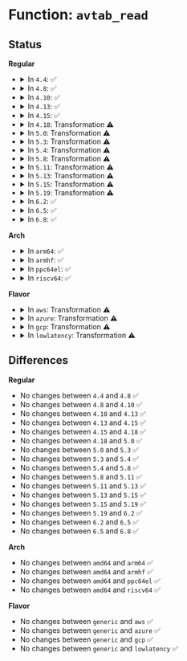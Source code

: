 # Function: <code>avtab_read</code>

## Status
<b>Regular</b>
<ul>
<li>
<details>
<summary>In <code>4.4</code>: ✅</summary>

```c
int avtab_read(struct avtab *a, void *fp, struct policydb *pol);
```

**Collision:** Unique Global

**Inline:** No

**Transformation:** False

**Instances:**

```
In security/selinux/ss/avtab.c (ffffffff8134ff80)
Location: security/selinux/ss/avtab.c:556
Inline: False
Direct callers:
  - security/selinux/ss/policydb.c:policydb_read
```
**Symbols:**

```
ffffffff8134ff80-ffffffff8135007d: avtab_read (STB_GLOBAL)
```
</details>
</li>
<li>
<details>
<summary>In <code>4.8</code>: ✅</summary>

```c
int avtab_read(struct avtab *a, void *fp, struct policydb *pol);
```

**Collision:** Unique Global

**Inline:** No

**Transformation:** False

**Instances:**

```
In security/selinux/ss/avtab.c (ffffffff81385fc0)
Location: security/selinux/ss/avtab.c:556
Inline: False
Direct callers:
  - security/selinux/ss/policydb.c:policydb_read
```
**Symbols:**

```
ffffffff81385fc0-ffffffff813860bf: avtab_read (STB_GLOBAL)
```
</details>
</li>
<li>
<details>
<summary>In <code>4.10</code>: ✅</summary>

```c
int avtab_read(struct avtab *a, void *fp, struct policydb *pol);
```

**Collision:** Unique Global

**Inline:** No

**Transformation:** False

**Instances:**

```
In security/selinux/ss/avtab.c (ffffffff8139ca50)
Location: security/selinux/ss/avtab.c:556
Inline: False
Direct callers:
  - security/selinux/ss/policydb.c:policydb_read
```
**Symbols:**

```
ffffffff8139ca50-ffffffff8139cb4f: avtab_read (STB_GLOBAL)
```
</details>
</li>
<li>
<details>
<summary>In <code>4.13</code>: ✅</summary>

```c
int avtab_read(struct avtab *a, void *fp, struct policydb *pol);
```

**Collision:** Unique Global

**Inline:** No

**Transformation:** False

**Instances:**

```
In security/selinux/ss/avtab.c (ffffffff813b3190)
Location: security/selinux/ss/avtab.c:556
Inline: False
Direct callers:
  - security/selinux/ss/policydb.c:policydb_read
```
**Symbols:**

```
ffffffff813b3190-ffffffff813b3298: avtab_read (STB_GLOBAL)
```
</details>
</li>
<li>
<details>
<summary>In <code>4.15</code>: ✅</summary>

```c
int avtab_read(struct avtab *a, void *fp, struct policydb *pol);
```

**Collision:** Unique Global

**Inline:** No

**Transformation:** False

**Instances:**

```
In security/selinux/ss/avtab.c (ffffffff813d92e0)
Location: security/selinux/ss/avtab.c:556
Inline: False
Direct callers:
  - security/selinux/ss/policydb.c:policydb_read
```
**Symbols:**

```
ffffffff813d92e0-ffffffff813d93e8: avtab_read (STB_GLOBAL)
```
</details>
</li>
<li>
<details>
<summary>In <code>4.18</code>: Transformation ⚠️</summary>

```c
int avtab_read(struct avtab *a, void *fp, struct policydb *pol);
```

**Collision:** Unique Global

**Inline:** No

**Transformation:** True

**Instances:**

```
In security/selinux/ss/avtab.c (0)
Location: security/selinux/ss/avtab.c:556
Inline: False
Direct callers:
  - security/selinux/ss/policydb.c:policydb_read
```
**Symbols:**

```
ffffffff81409b7a-ffffffff81409bbe: avtab_read.cold.7 (STB_LOCAL)
ffffffff814097e0-ffffffff814098b5: avtab_read (STB_GLOBAL)
```
</details>
</li>
<li>
<details>
<summary>In <code>5.0</code>: Transformation ⚠️</summary>

```c
int avtab_read(struct avtab *a, void *fp, struct policydb *pol);
```

**Collision:** Unique Global

**Inline:** No

**Transformation:** True

**Instances:**

```
In security/selinux/ss/avtab.c (0)
Location: security/selinux/ss/avtab.c:557
Inline: False
Direct callers:
  - security/selinux/ss/policydb.c:policydb_read
```
**Symbols:**

```
ffffffff81425e5d-ffffffff81425ea1: avtab_read.cold.5 (STB_LOCAL)
ffffffff81425b20-ffffffff81425bf5: avtab_read (STB_GLOBAL)
```
</details>
</li>
<li>
<details>
<summary>In <code>5.3</code>: Transformation ⚠️</summary>

```c
int avtab_read(struct avtab *a, void *fp, struct policydb *pol);
```

**Collision:** Unique Global

**Inline:** No

**Transformation:** True

**Instances:**

```
In security/selinux/ss/avtab.c (0)
Location: security/selinux/ss/avtab.c:555
Inline: False
Direct callers:
  - security/selinux/ss/policydb.c:policydb_read
```
**Symbols:**

```
ffffffff81453897-ffffffff814538e7: avtab_read.cold (STB_LOCAL)
ffffffff81453550-ffffffff8145360a: avtab_read (STB_GLOBAL)
```
</details>
</li>
<li>
<details>
<summary>In <code>5.4</code>: Transformation ⚠️</summary>

```c
int avtab_read(struct avtab *a, void *fp, struct policydb *pol);
```

**Collision:** Unique Global

**Inline:** No

**Transformation:** True

**Instances:**

```
In security/selinux/ss/avtab.c (0)
Location: security/selinux/ss/avtab.c:555
Inline: False
Direct callers:
  - security/selinux/ss/policydb.c:policydb_read
```
**Symbols:**

```
ffffffff8146d637-ffffffff8146d687: avtab_read.cold (STB_LOCAL)
ffffffff8146d2f0-ffffffff8146d3aa: avtab_read (STB_GLOBAL)
```
</details>
</li>
<li>
<details>
<summary>In <code>5.8</code>: Transformation ⚠️</summary>

```c
int avtab_read(struct avtab *a, void *fp, struct policydb *pol);
```

**Collision:** Unique Global

**Inline:** No

**Transformation:** True

**Instances:**

```
In security/selinux/ss/avtab.c (0)
Location: security/selinux/ss/avtab.c:554
Inline: False
Direct callers:
  - security/selinux/ss/policydb.c:policydb_read
```
**Symbols:**

```
ffffffff814c1e23-ffffffff814c1e73: avtab_read.cold (STB_LOCAL)
ffffffff814c1ae0-ffffffff814c1b9a: avtab_read (STB_GLOBAL)
```
</details>
</li>
<li>
<details>
<summary>In <code>5.11</code>: Transformation ⚠️</summary>

```c
int avtab_read(struct avtab *a, void *fp, struct policydb *pol);
```

**Collision:** Unique Global

**Inline:** No

**Transformation:** True

**Instances:**

```
In security/selinux/ss/avtab.c (0)
Location: security/selinux/ss/avtab.c:601
Inline: False
Direct callers:
  - security/selinux/ss/policydb.c:policydb_read
```
**Symbols:**

```
ffffffff81bf085a-ffffffff81bf08aa: avtab_read.cold (STB_LOCAL)
ffffffff814df710-ffffffff814df7ca: avtab_read (STB_GLOBAL)
```
</details>
</li>
<li>
<details>
<summary>In <code>5.13</code>: Transformation ⚠️</summary>

```c
int avtab_read(struct avtab *a, void *fp, struct policydb *pol);
```

**Collision:** Unique Global

**Inline:** No

**Transformation:** True

**Instances:**

```
In security/selinux/ss/avtab.c (0)
Location: security/selinux/ss/avtab.c:566
Inline: False
Direct callers:
  - security/selinux/ss/policydb.c:policydb_read
```
**Symbols:**

```
ffffffff81be29a7-ffffffff81be29f7: avtab_read.cold (STB_LOCAL)
ffffffff814e6010-ffffffff814e60ca: avtab_read (STB_GLOBAL)
```
</details>
</li>
<li>
<details>
<summary>In <code>5.15</code>: Transformation ⚠️</summary>

```c
int avtab_read(struct avtab *a, void *fp, struct policydb *pol);
```

**Collision:** Unique Global

**Inline:** No

**Transformation:** True

**Instances:**

```
In security/selinux/ss/avtab.c (0)
Location: security/selinux/ss/avtab.c:568
Inline: False
Direct callers:
  - security/selinux/ss/policydb.c:policydb_read
```
**Symbols:**

```
ffffffff81cd44e4-ffffffff81cd4534: avtab_read.cold (STB_LOCAL)
ffffffff8153f870-ffffffff8153f92a: avtab_read (STB_GLOBAL)
```
</details>
</li>
<li>
<details>
<summary>In <code>5.19</code>: Transformation ⚠️</summary>

```c
int avtab_read(struct avtab *a, void *fp, struct policydb *pol);
```

**Collision:** Unique Global

**Inline:** No

**Transformation:** True

**Instances:**

```
In security/selinux/ss/avtab.c (0)
Location: security/selinux/ss/avtab.c:568
Inline: False
Direct callers:
  - security/selinux/ss/policydb.c:policydb_read
```
**Symbols:**

```
ffffffff81e87416-ffffffff81e8745c: avtab_read.cold (STB_LOCAL)
ffffffff815d75c0-ffffffff815d7686: avtab_read (STB_GLOBAL)
```
</details>
</li>
<li>
<details>
<summary>In <code>6.2</code>: ✅</summary>

```c
int avtab_read(struct avtab *a, void *fp, struct policydb *pol);
```

**Collision:** Unique Global

**Inline:** No

**Transformation:** False

**Instances:**

```
In security/selinux/ss/avtab.c (ffffffff81685b20)
Location: security/selinux/ss/avtab.c:568
Inline: False
Direct callers:
  - security/selinux/ss/policydb.c:policydb_read
```
**Symbols:**

```
ffffffff81685b20-ffffffff81685c17: avtab_read (STB_GLOBAL)
```
</details>
</li>
<li>
<details>
<summary>In <code>6.5</code>: ✅</summary>

```c
int avtab_read(struct avtab *a, void *fp, struct policydb *pol);
```

**Collision:** Unique Global

**Inline:** No

**Transformation:** False

**Instances:**

```
In security/selinux/ss/avtab.c (ffffffff816bde80)
Location: security/selinux/ss/avtab.c:568
Inline: False
Direct callers:
  - security/selinux/ss/policydb.c:policydb_read
```
**Symbols:**

```
ffffffff816bde80-ffffffff816bdf77: avtab_read (STB_GLOBAL)
```
</details>
</li>
<li>
<details>
<summary>In <code>6.8</code>: ✅</summary>

```c
int avtab_read(struct avtab *a, void *fp, struct policydb *pol);
```

**Collision:** Unique Global

**Inline:** No

**Transformation:** False

**Instances:**

```
In security/selinux/ss/avtab.c (ffffffff816fa730)
Location: security/selinux/ss/avtab.c:504
Inline: False
Direct callers:
  - security/selinux/ss/policydb.c:policydb_read
```
**Symbols:**

```
ffffffff816fa730-ffffffff816fa827: avtab_read (STB_GLOBAL)
```
</details>
</li>
</ul>
<b>Arch</b>
<ul>
<li>
<details>
<summary>In <code>arm64</code>: ✅</summary>

```c
int avtab_read(struct avtab *a, void *fp, struct policydb *pol);
```

**Collision:** Unique Global

**Inline:** No

**Transformation:** False

**Instances:**

```
In security/selinux/ss/avtab.c (ffff80001055c458)
Location: security/selinux/ss/avtab.c:555
Inline: False
Direct callers:
  - security/selinux/ss/policydb.c:policydb_read
```
**Symbols:**

```
ffff80001055c458-ffff80001055c598: avtab_read (STB_GLOBAL)
```
</details>
</li>
<li>
<details>
<summary>In <code>armhf</code>: ✅</summary>

```c
int avtab_read(struct avtab *a, void *fp, struct policydb *pol);
```

**Collision:** Unique Global

**Inline:** No

**Transformation:** False

**Instances:**

```
In security/selinux/ss/avtab.c (c0710bf4)
Location: security/selinux/ss/avtab.c:555
Inline: False
Direct callers:
  - security/selinux/ss/policydb.c:policydb_read
```
**Symbols:**

```
c0710bf4-c0710d1c: avtab_read (STB_GLOBAL)
```
</details>
</li>
<li>
<details>
<summary>In <code>ppc64el</code>: ✅</summary>

```c
int avtab_read(struct avtab *a, void *fp, struct policydb *pol);
```

**Collision:** Unique Global

**Inline:** No

**Transformation:** False

**Instances:**

```
In security/selinux/ss/avtab.c (c0000000006bbb50)
Location: security/selinux/ss/avtab.c:555
Inline: False
Direct callers:
  - security/selinux/ss/policydb.c:policydb_read
```
**Symbols:**

```
c0000000006bbb50-c0000000006bbd00: avtab_read (STB_GLOBAL)
```
</details>
</li>
<li>
<details>
<summary>In <code>riscv64</code>: ✅</summary>

```c
int avtab_read(struct avtab *a, void *fp, struct policydb *pol);
```

**Collision:** Unique Global

**Inline:** No

**Transformation:** False

**Instances:**

```
In security/selinux/ss/avtab.c (ffffffe0003b314a)
Location: security/selinux/ss/avtab.c:555
Inline: False
Direct callers:
  - security/selinux/ss/policydb.c:policydb_read
```
**Symbols:**

```
ffffffe0003b314a-ffffffe0003b3268: avtab_read (STB_GLOBAL)
```
</details>
</li>
</ul>
<b>Flavor</b>
<ul>
<li>
<details>
<summary>In <code>aws</code>: Transformation ⚠️</summary>

```c
int avtab_read(struct avtab *a, void *fp, struct policydb *pol);
```

**Collision:** Unique Global

**Inline:** No

**Transformation:** True

**Instances:**

```
In security/selinux/ss/avtab.c (0)
Location: security/selinux/ss/avtab.c:555
Inline: False
Direct callers:
  - security/selinux/ss/policydb.c:policydb_read
```
**Symbols:**

```
ffffffff81465c17-ffffffff81465c67: avtab_read.cold (STB_LOCAL)
ffffffff814658d0-ffffffff8146598a: avtab_read (STB_GLOBAL)
```
</details>
</li>
<li>
<details>
<summary>In <code>azure</code>: Transformation ⚠️</summary>

```c
int avtab_read(struct avtab *a, void *fp, struct policydb *pol);
```

**Collision:** Unique Global

**Inline:** No

**Transformation:** True

**Instances:**

```
In security/selinux/ss/avtab.c (0)
Location: security/selinux/ss/avtab.c:555
Inline: False
Direct callers:
  - security/selinux/ss/policydb.c:policydb_read
```
**Symbols:**

```
ffffffff81456647-ffffffff81456697: avtab_read.cold (STB_LOCAL)
ffffffff81456300-ffffffff814563ba: avtab_read (STB_GLOBAL)
```
</details>
</li>
<li>
<details>
<summary>In <code>gcp</code>: Transformation ⚠️</summary>

```c
int avtab_read(struct avtab *a, void *fp, struct policydb *pol);
```

**Collision:** Unique Global

**Inline:** No

**Transformation:** True

**Instances:**

```
In security/selinux/ss/avtab.c (0)
Location: security/selinux/ss/avtab.c:555
Inline: False
Direct callers:
  - security/selinux/ss/policydb.c:policydb_read
```
**Symbols:**

```
ffffffff81461cb7-ffffffff81461d07: avtab_read.cold (STB_LOCAL)
ffffffff81461970-ffffffff81461a2a: avtab_read (STB_GLOBAL)
```
</details>
</li>
<li>
<details>
<summary>In <code>lowlatency</code>: Transformation ⚠️</summary>

```c
int avtab_read(struct avtab *a, void *fp, struct policydb *pol);
```

**Collision:** Unique Global

**Inline:** No

**Transformation:** True

**Instances:**

```
In security/selinux/ss/avtab.c (0)
Location: security/selinux/ss/avtab.c:555
Inline: False
Direct callers:
  - security/selinux/ss/policydb.c:policydb_read
```
**Symbols:**

```
ffffffff814794b7-ffffffff81479507: avtab_read.cold (STB_LOCAL)
ffffffff81479170-ffffffff8147922a: avtab_read (STB_GLOBAL)
```
</details>
</li>
</ul>

## Differences
<b>Regular</b>
<ul>
<li>
No changes between <code>4.4</code> and <code>4.8</code> ✅
</li>
<li>
No changes between <code>4.8</code> and <code>4.10</code> ✅
</li>
<li>
No changes between <code>4.10</code> and <code>4.13</code> ✅
</li>
<li>
No changes between <code>4.13</code> and <code>4.15</code> ✅
</li>
<li>
No changes between <code>4.15</code> and <code>4.18</code> ✅
</li>
<li>
No changes between <code>4.18</code> and <code>5.0</code> ✅
</li>
<li>
No changes between <code>5.0</code> and <code>5.3</code> ✅
</li>
<li>
No changes between <code>5.3</code> and <code>5.4</code> ✅
</li>
<li>
No changes between <code>5.4</code> and <code>5.8</code> ✅
</li>
<li>
No changes between <code>5.8</code> and <code>5.11</code> ✅
</li>
<li>
No changes between <code>5.11</code> and <code>5.13</code> ✅
</li>
<li>
No changes between <code>5.13</code> and <code>5.15</code> ✅
</li>
<li>
No changes between <code>5.15</code> and <code>5.19</code> ✅
</li>
<li>
No changes between <code>5.19</code> and <code>6.2</code> ✅
</li>
<li>
No changes between <code>6.2</code> and <code>6.5</code> ✅
</li>
<li>
No changes between <code>6.5</code> and <code>6.8</code> ✅
</li>
</ul>
<b>Arch</b>
<ul>
<li>
No changes between <code>amd64</code> and <code>arm64</code> ✅
</li>
<li>
No changes between <code>amd64</code> and <code>armhf</code> ✅
</li>
<li>
No changes between <code>amd64</code> and <code>ppc64el</code> ✅
</li>
<li>
No changes between <code>amd64</code> and <code>riscv64</code> ✅
</li>
</ul>
<b>Flavor</b>
<ul>
<li>
No changes between <code>generic</code> and <code>aws</code> ✅
</li>
<li>
No changes between <code>generic</code> and <code>azure</code> ✅
</li>
<li>
No changes between <code>generic</code> and <code>gcp</code> ✅
</li>
<li>
No changes between <code>generic</code> and <code>lowlatency</code> ✅
</li>
</ul>
